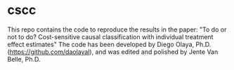 # cscc
This repo contains the code to reproduce the results in the paper: 
"To do or not to do? Cost-sensitive causal classification with individual treatment effect estimates"
The code has been developed by Diego Olaya, Ph.D. (https://github.com/daolayal), and was edited and polished by Jente Van Belle, Ph.D.
